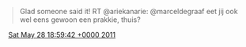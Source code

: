 > Glad someone said it\! RT @ariekanarie: @marceldegraaf eet jij ook wel eens gewoon een prakkie, thuis?

<img src="../../media/tweet.ico" width="12" /> [Sat May 28 18:59:42 +0000 2011](https://twitter.com/DromerDenker/status/74550432285995009)